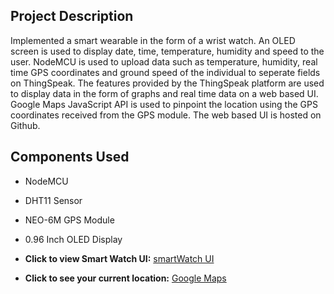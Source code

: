 ## Project Description

Implemented a smart wearable in the form of a wrist watch. An OLED screen is used to display date, time, temperature, humidity and speed to the user. NodeMCU is used to upload data such as temperature, humidity, real time GPS coordinates and ground speed of the individual to seperate fields on ThingSpeak. The features provided by the ThingSpeak platform are used to display data in the form of graphs and real time data on a web based UI. Google Maps JavaScript API is used to pinpoint the location using the GPS coordinates received from the GPS module. The web based UI is hosted on Github.

## Components Used

* NodeMCU
* DHT11 Sensor
* NEO-6M GPS Module
* 0.96 Inch OLED Display

* **Click to view Smart Watch UI:**
[smartWatch UI](https://kaustubhshan27.github.io/SmartWatch/UI)
* **Click to see your current location:**
[Google Maps](https://kaustubhshan27.github.io/SmartWatch/maps)
